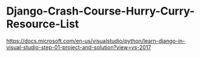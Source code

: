 # Django-Crash-Course-Hurry-Curry-Resource-List

https://docs.microsoft.com/en-us/visualstudio/python/learn-django-in-visual-studio-step-01-project-and-solution?view=vs-2017
